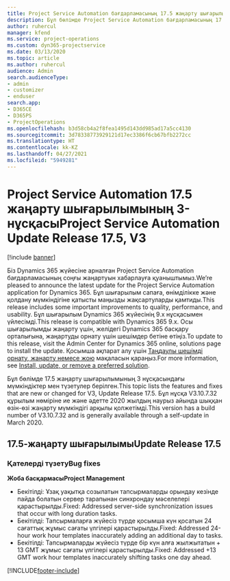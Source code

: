 ```yaml
---
title: Project Service Automation бағдарламасының 17.5 жаңарту шығарылымы, Hotfix, 3-нұсқасындағы жаңалықтар немесе өзгерістер
description: Бұл бөлімде Project Service Automation бағдарламасының 17.5 жаңарту шығарылымының 3 нұсқасындағы қолжетімді мүмкіндіктер мен түзетулер берілген.
author: ruhercul
manager: kfend
ms.service: project-operations
ms.custom: dyn365-projectservice
ms.date: 03/13/2020
ms.topic: article
ms.author: ruhercul
audience: Admin
search.audienceType:
- admin
- customizer
- enduser
search.app:
- D365CE
- D365PS
- ProjectOperations
ms.openlocfilehash: b3d58cb4a2f8fea1495d143dd985ad17a5cc4130
ms.sourcegitcommit: 3d78338773929121d17ec3386f6cb67bfb2272cc
ms.translationtype: HT
ms.contentlocale: kk-KZ
ms.lasthandoff: 04/27/2021
ms.locfileid: "5949281"
---
```

# <a name="project-service-automation-update-release-175-v3"></a><span data-ttu-id="5b6ea-103">Project Service Automation 17.5 жаңарту шығарылымының 3-нұсқасы</span><span class="sxs-lookup"><span data-stu-id="5b6ea-103">Project Service Automation Update Release 17.5, V3</span></span>

[!include [banner](../includes/psa-now-project-operations.md)]

<span data-ttu-id="5b6ea-104">Біз Dynamics 365 жүйесіне арналған Project Service Automation бағдарламасының соңғы жаңартуын хабарлауға қуаныштымыз.</span><span class="sxs-lookup"><span data-stu-id="5b6ea-104">We’re pleased to announce the latest update for the Project Service Automation application for Dynamics 365.</span></span> <span data-ttu-id="5b6ea-105">Бұл шығарылым сапаға, өнімділікке және қолдану мүмкіндігіне қатысты маңызды жақсартуларды қамтиды.</span><span class="sxs-lookup"><span data-stu-id="5b6ea-105">This release includes some important improvements to quality, performance, and usability.</span></span>  <span data-ttu-id="5b6ea-106">Бұл шығарылым Dynamics 365 жүйесінің 9.x нұсқасымен үйлесімді.</span><span class="sxs-lookup"><span data-stu-id="5b6ea-106">This release is compatible with Dynamics 365 9.x.</span></span> <span data-ttu-id="5b6ea-107">Осы шығарылымды жаңарту үшін, желідегі Dynamics 365 басқару орталығына, жаңартуды орнату үшін шешімдер бетіне өтіңіз.</span><span class="sxs-lookup"><span data-stu-id="5b6ea-107">To update to this release, visit the Admin Center for Dynamics 365 online, solutions page to install the update.</span></span> <span data-ttu-id="5b6ea-108">Қосымша ақпарат алу үшін [Таңдаулы шешімді орнату, жаңарту немесе жою](/power-platform/admin/install-remove-preferred-solution) мақаласын қараңыз.</span><span class="sxs-lookup"><span data-stu-id="5b6ea-108">For more information, see [Install, update, or remove a preferred solution](/power-platform/admin/install-remove-preferred-solution).</span></span>

<span data-ttu-id="5b6ea-109">Бұл бөлімде 17.5 жаңарту шығарылымының 3 нұсқасындағы мүмкіндіктер мен түзетулер берілген.</span><span class="sxs-lookup"><span data-stu-id="5b6ea-109">This topic lists the features and fixes that are new or changed for V3, Update Release 17.5.</span></span> <span data-ttu-id="5b6ea-110">Бұл нұсқа V3.10.7.32 құрылым нөміріне ие және әдетте 2020 жылдың наурыз айында шыққан өзін-өзі жаңарту мүмкіндігі арқылы қолжетімді.</span><span class="sxs-lookup"><span data-stu-id="5b6ea-110">This version has a build number of V3.10.7.32 and is generally available through a self-update in March 2020.</span></span>


## <a name="update-release-175"></a><span data-ttu-id="5b6ea-111">17.5-жаңарту шығарылымы</span><span class="sxs-lookup"><span data-stu-id="5b6ea-111">Update Release 17.5</span></span>

### <a name="bug-fixes"></a><span data-ttu-id="5b6ea-112">Қателерді түзету</span><span class="sxs-lookup"><span data-stu-id="5b6ea-112">Bug fixes</span></span>


<span data-ttu-id="5b6ea-113">**Жоба басқармасы**</span><span class="sxs-lookup"><span data-stu-id="5b6ea-113">**Project Management**</span></span>

- <span data-ttu-id="5b6ea-114">Бекітілді: Ұзақ уақытқа созылатын тапсырмаларды орындау кезінде пайда болатын сервер тарапынан синхрондау мәселелері қарастырылды.</span><span class="sxs-lookup"><span data-stu-id="5b6ea-114">Fixed: Addressed server-side synchronization issues that occur with long duration tasks.</span></span>
- <span data-ttu-id="5b6ea-115">Бекітілді: Тапсырмаларға жүйесіз түрде қосымша күн қосатын 24 сағаттық жұмыс сағаты үлгілері қарастырылды.</span><span class="sxs-lookup"><span data-stu-id="5b6ea-115">Fixed: Addressed 24-hour work hour templates inaccurately adding an additional day to tasks.</span></span>
- <span data-ttu-id="5b6ea-116">Бекітілді: Тапсырмаларды жүйесіз түрде бір күн алға жылжытатын + 13 GMT жұмыс сағаты үлгілері қарастырылды.</span><span class="sxs-lookup"><span data-stu-id="5b6ea-116">Fixed: Addressed +13 GMT work hour templates inaccurately shifting tasks one day ahead.</span></span>



[!INCLUDE[footer-include](../includes/footer-banner.md)]